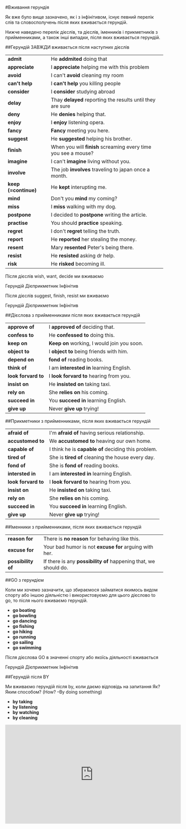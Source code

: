 #Вживання герундiя

<p>Як вже було вище зазначено, як і з інфінітивом, існує певний перелік слів та словосполучень після яких вживається герундій.</p>

<p>Нижче наведено перелік дієслів, та дієслів, іменників і прикметників з прийменниками, а також інші випадки, після яких вживається герундій.</p>

##Герундій ЗАВЖДИ вживається після наступних дієслів

<table>
  <tr>
    <td><b>admit</b></td><td>He <b>addmited</b> doing that</td>
  </tr>
    <tr>
    <td><b>appreciate</b></td><td>I <b>appreciate</b> helping me with this problem</td>
  </tr>
    <tr>
    <td><b>avoid</b></td><td>I can't <b>avoid</b> cleaning my room</td>
  </tr>
    <tr>
    <td><b>can't help</b></td><td>I <b>can't help</b> you killing people</td>
  </tr>
    <tr>
    <td><b>consider</b></td><td>I <b>consider</b> studying abroad</td>
  </tr>
    <tr>
    <td><b>delay</b></td><td>Thay <b>delayed</b> reporting the results until they are sure</td>
  </tr>
    <tr>
    <td><b>deny</b></td><td>He <b>denies</b> helping that.</td>
  </tr>
    <tr>
    <td><b>enjoy</b></td><td>I <b>enjoy</b> listening opera.</td>
  </tr>
    <tr>
    <td><b>fancy</b></td><td><b>Fancy</b> meeting you here.</td>
  </tr>
    <tr>
    <td><b>suggest</b></td><td>He <b>suggested</b> helping his brother.</td>
  </tr>
    <tr>
    <td><b>finish</b></td><td>When you will <b>finish</b> screaming every time you see a mouse?</td>
  </tr>
<tr>
    <td><b>imagine</b></td><td>I can't <b>imagine</b> living without you.</td>
  </tr>
  <tr>
    <td><b>involve</b></td><td>The job <b>involves</b> traveling to japan once a month.</td>
  </tr>
  <tr>
    <td><b>keep (=continue)</b></td><td>He <b>kept</b> interupting me.</td>
  </tr>
  <tr>
    <td><b>mind</b></td><td>Don't you <b>mind</b> my coming?</td>
  </tr>
  <tr>
    <td><b>miss</b></td><td>I <b>miss</b> walking with my dog.</td>
  </tr>
  <tr>
    <td><b>postpone</b></td><td>I decided to <b>postpone</b> writing the article.</td>
  </tr>
  <tr>
    <td><b>practise</b></td><td>You should <b>practice</b> speaking.</td>
  </tr>
  <tr>
    <td><b>regret</b></td><td>I don't <b>regret</b> telling the truth.</td>
  </tr>
  <tr>
    <td><b>report</b></td><td>He <b>reported</b> her stealing the money.</td>
  </tr>
  <tr>
    <td><b>resent</b></td><td>Mary <b>resented</b> Peter's being there.</td>
  </tr>
  <tr>
    <td><b>resist</b></td><td>He <b>resisted</b> asking dr help.</td>
  </tr>
  <tr>
    <td><b>risk</b></td><td>He <b>risked</b> becoming ill.</td>
  </tr>
</table>

<quiz correctLabel="correct" incorrectLabel="incorrect" checkLabel="check">
    <question text="">
        <p>Після дієслів wish, want, decide ми вживаємо</p>
        <answer>Герундій</answer>
        <answer>Дієприкметник</answer>
        <answer correct>Інфінітив</answer>
    </question>
    <question text="">
        <p>Після дієслів suggest, finish, resist ми вживаємо</p>
        <answer correct>Герундій</answer>
        <answer>Дієприкметник</answer>
        <answer>Інфінітив</answer>
    </question>
</quiz>

##Дієслова з прийменниками після яких вживається герундій

<table>
  <tr>
    <td><b>approve of</b></td><td>I <b>approved of</b> deciding that.</td>
  </tr>
    <tr>
    <td><b>confess to</b></td><td>He <b>confessed to</b> doing this.</td>
  </tr>
    <tr>
    <td><b>keep on</b></td><td><b>Keep on</b> working, I would join you soon.</td>
  </tr>
    <tr>
    <td><b>object to</b></td><td>I <b>object to</b> being friends with him.</td>
  </tr>
    <tr>
    <td><b>depend on</b></td><td> <b>fond of</b> reading books.</td>
  </tr>
    <tr>
    <td><b>think of</b></td><td>I am <b>interested in</b> learning English.</td>
  </tr>
    <tr>
    <td><b>look forvard to</b></td><td>I <b>look forvard to</b> hearing from you.</td>
  </tr>
    <tr>
    <td><b>insist on</b></td><td>He <b>insisted on</b> taking taxi.</td>
  </tr>
    <tr>
    <td><b>rely on</b></td><td>She <b>relies on</b> his coming.</td>
  </tr>
    <tr>
    <td><b>succeed in</b></td><td>You <b>succeed in</b> learning English.</td>
  </tr>
    <tr>
    <td><b>give up</b></td><td>Never <b>give up</b> trying!</td>
  </tr>
</table>

##Прикметники з прийменниками, після яких вживається герундій

<table>
  <tr>
    <td><b>afraid of</b></td><td>I'm <b>afraid of</b> having serious relationship.</td>
  </tr>
    <tr>
    <td><b>accustomed to</b></td><td>We <b>accustomed to</b> heaving our own home.</td>
  </tr>
    <tr>
    <td><b>capable of</b></td><td>I think he is <b>capable of</b> deciding this problem.</td>
  </tr>
    <tr>
    <td><b>tired of</b></td><td>She is <b>tired of</b> cleaning the house every day.</td>
  </tr>
    <tr>
    <td><b>fond of</b></td><td>She is <b>fond of</b> reading books.</td>
  </tr>
    <tr>
    <td><b>intersted in</b></td><td>I am <b>interested in</b> learning English.</td>
  </tr>
    <tr>
    <td><b>look forvard to</b></td><td>I <b>look forvard to</b> hearing from you.</td>
  </tr>
    <tr>
    <td><b>insist on</b></td><td>He <b>insisted on</b> taking taxi.</td>
  </tr>
    <tr>
    <td><b>rely on</b></td><td>She <b>relies on</b> his coming.</td>
  </tr>
    <tr>
    <td><b>succeed in</b></td><td>You <b>succeed in</b> learning English.</td>
  </tr>
    <tr>
    <td><b>give up</b></td><td>Never <b>give up</b> trying!</td>
  </tr>
</table>


##Іменники з прийменниками, після яких вживається герундій

<table>
  <tr>
    <td><b>reason for</b></td><td>There is <b>no reason</b> for behaving like this.</td>
  </tr>
    <tr>
    <td><b>excuse for</b></td><td>Your bad humor is not <b>excuse for</b> arguing with her.</td>
  </tr>
    <tr>
    <td><b>possibility of</b></td><td>If there is any <b>possibility of</b> happening that, we should do.</td>
  </tr>
</table>

##GO з герундієм

<p>Коли ми хочемо зазначити, що збираємося займатися якимось видом спорту або іншою діяльністю і використовуємо для цього дієслово to go, то після нього вживаємо герундій.</p>

<ul>
<li><b>go boating</b></li>
<li><b>go bowling</b></li>
<li><b>go dancing</b></li>
<li><b>go fishing</b></li>
<li><b>go hiking</b></li>
<li><b>go running</b></li>
<li><b>go sailing</b></li>
<li><b>go swimming</b></li>
</ul>

<quiz correctLabel="correct" incorrectLabel="incorrect" checkLabel="check">
    <question text="">
        <p>Після дієслова GO в значенні спорту або якоїсь діяльності вживається</p>
        <answer correct>Герундій</answer>
        <answer>Дієприкметник</answer>
        <answer>Інфінітив</answer>
    </question>
</quiz>

##Герундій після BY

<p>Ми вживаємо герундій після by, коли даємо відповідь на запитання Як? Яким способом? (How? –By doing something)</p>

<ul>
<li><b>by taking</b></li>
<li><b>by listening</b></li>
<li><b>by watching</b></li>
<li><b>by cleaning</b></li>
</ul>

<div class="fluidMedia">
<iframe align="center" width="560" height="315" src="https://www.youtube.com/embed/05M2Wk3MKc8" frameborder="0" allowfullscreen></iframe>
</div>
<div class="popup">
</div>